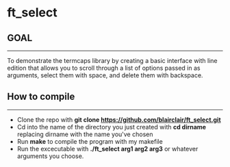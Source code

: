 # ft_select

GOAL
-----
-----
To demonstrate the termcaps library by creating a basic interface with line edition that allows you to scroll through
a list of options passed in as arguments, select them with space, and delete them with backspace.

How to compile
--------------
--------------
- Clone the repo with **git clone https://github.com/blairclair/ft_select.git**
- Cd into the name of the directory you just created with **cd dirname** replacing dirname with the name you've chosen
- Run **make** to compile the program with my makefile
- Run the excecutable with **./ft_select arg1 arg2 arg3** or whatever arguments you choose.
